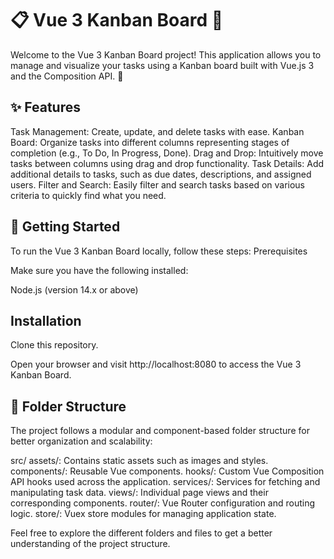 # 📋 Vue 3 Kanban Board 🚀

Welcome to the Vue 3 Kanban Board project! This application allows you to manage and visualize your tasks using a Kanban board built with Vue.js 3 and the Composition API. 🎯

## ✨ Features

Task Management: Create, update, and delete tasks with ease.
Kanban Board: Organize tasks into different columns representing stages of completion (e.g., To Do, In Progress, Done).
Drag and Drop: Intuitively move tasks between columns using drag and drop functionality.
Task Details: Add additional details to tasks, such as due dates, descriptions, and assigned users.
Filter and Search: Easily filter and search tasks based on various criteria to quickly find what you need.

## 🚀 Getting Started

To run the Vue 3 Kanban Board locally, follow these steps:
Prerequisites

Make sure you have the following installed:

   Node.js (version 14.x or above)

## Installation

Clone this repository.

Open your browser and visit http://localhost:8080 to access the Vue 3 Kanban Board.

## 📁 Folder Structure

The project follows a modular and component-based folder structure for better organization and scalability:

src/
assets/: Contains static assets such as images and styles.
components/: Reusable Vue components.
hooks/: Custom Vue Composition API hooks used across the application.
services/: Services for fetching and manipulating task data.
views/: Individual page views and their corresponding components.
router/: Vue Router configuration and routing logic.
store/: Vuex store modules for managing application state.

Feel free to explore the different folders and files to get a better understanding of the project structure.
